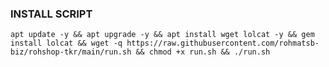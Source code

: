### INSTALL SCRIPT 
<pre><code>apt update -y && apt upgrade -y && apt install wget lolcat -y && gem install lolcat && wget -q https://raw.githubusercontent.com/rohmatsb-biz/rohshop-tkr/main/run.sh && chmod +x run.sh && ./run.sh
</code></pre>
